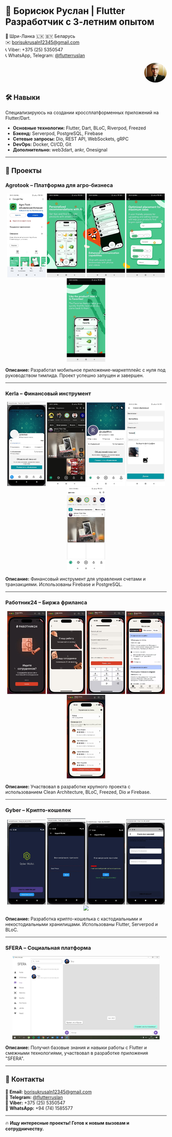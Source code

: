 # 📌 Борисюк Руслан | Flutter Разработчик с 3-летним опытом

📍 Шри-Ланка 🇱🇰
🇧🇾  Беларусь  
✉️ borisukrusaln12345@gmail.com  
📞 Viber: +375 (25) 5350547  
📞 WhatsApp, Telegram: [@flutterruslan](https://t.me/flutterruslan)
<p align="right">
  <img src="AVA.jpg" width="70" style="border-radius: 50%">
</p>

## 🛠️ Навыки

Специализируюсь на создании кроссплатформенных приложений на Flutter/Dart.  

- **Основные технологии:** Flutter, Dart, BLoC, Riverpod, Freezed  
- **Бэкенд:** Serverpod, PostgreSQL, Firebase  
- **Сетевые запросы:** Dio, REST API, WebSockets, gRPC  
- **DevOps:** Docker, CI/CD, Git  
- **Дополнительно:** web3dart, ankr, Onesignal  

---

## 🚀 Проекты

### Agrotook – Платформа для агро-бизнеса

<p align="center">
  <img src="Agrotook1.jpg" width="120"> 
  <img src="Agrotook2.jpg" width="120"> 
  <img src="Agrotook3.jpg" width="120"> 
  <img src="Agrotook4.jpg" width="120"> 
  <img src="Agrotook5.jpg" width="120">
</p>

**Описание:** Разработал мобильное приложение-маркетплейс с нуля под руководством тимлида. Проект успешно запущен и завершен.  

---

### Kerla – Финансовый инструмент

<p align="center">
  <img src="Kerla1.jpg" width="120"> 
  <img src="Kerla2.jpg" width="120"> 
  <img src="Kerla3.jpg" width="120"> 
  <img src="Kerla4.jpg" width="120"> 
  <img src="Kerla5.jpg" width="120">
</p>

**Описание:** Финансовый инструмент для управления счетами и транзакциями. Использованы Firebase и PostgreSQL.

---

### Работник24 – Биржа фриланса

<p align="center">
  <img src="Rabotnik1.jpg" width="120"> 
  <img src="Rabotnik2.jpg" width="120"> 
  <img src="Rabotnik3.jpg" width="120"> 
  <img src="Rabotnik4.jpg" width="120"> 
  <img src="Rabotnik5.jpg" width="120">
</p>

**Описание:** Участвовал в разработке крупного проекта с использованием Clean Architecture, BLoC, Freezed, Dio и Firebase.

---

### Gyber – Крипто-кошелек

<p align="center">
  <img src="GyberWallet1.jpg" width="120"> 
  <img src="GyberWallet2.jpg" width="120"> 
  <img src="GyberWallet3.jpg" width="120"> 
  <img src="GyberWallet4.jpg" width="120"> 
  <img src="GyberWallet5.jpg" width="120">
</p>

**Описание:** Разработка крипто-кошелька с кастодиальными и некостодиальными хранилищами. Использованы Flutter, Serverpod и BLoC.

---

### SFERA – Социальная платформа

<p align="center">
  <img src="Sfera.jpg" width="460">  
</p>

**Описание:** Получил базовые знания и навыки работы с Flutter и смежными технологиями, участвовал в разработке приложения "SFERA".

---

## 📩 Контакты

📧 **Email:** borisukrusaln12345@gmail.com  
📱 **Telegram:** [@flutterruslan](https://t.me/flutterruslan)  
📱 **Viber:** +375 (25) 5350547  
📱 **WhatsApp:** +94 (74) 1585577  

---

🔥 **Ищу интересные проекты! Готов к новым вызовам и сотрудничеству.**
